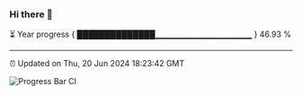 ### Hi there 👋

⏳ Year progress { ██████████████▁▁▁▁▁▁▁▁▁▁▁▁▁▁▁▁ } 46.93 %

---

⏰ Updated on Thu, 20 Jun 2024 18:23:42 GMT

![Progress Bar CI](https://github.com/liununu/liununu/workflows/Progress%20Bar%20CI/badge.svg)
